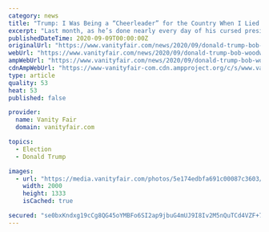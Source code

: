 ```yaml
---
category: news
title: "Trump: I Was Being a “Cheerleader” for the Country When I Lied About a Virus That Has Now Killed 190,000 Americans"
excerpt: "Last month, as he’s done nearly every day of his cursed presidency, Donald Trump took to Twitter with an important message for his followers. “Everybody does phony books on Donald Trump and ..."
publishedDateTime: 2020-09-09T00:00:00Z
originalUrl: "https://www.vanityfair.com/news/2020/09/donald-trump-bob-woodward-covid-19-lies"
webUrl: "https://www.vanityfair.com/news/2020/09/donald-trump-bob-woodward-covid-19-lies"
ampWebUrl: "https://www.vanityfair.com/news/2020/09/donald-trump-bob-woodward-covid-19-lies/amp"
cdnAmpWebUrl: "https://www-vanityfair-com.cdn.ampproject.org/c/s/www.vanityfair.com/news/2020/09/donald-trump-bob-woodward-covid-19-lies/amp"
type: article
quality: 53
heat: 53
published: false

provider:
  name: Vanity Fair
  domain: vanityfair.com

topics:
  - Election
  - Donald Trump

images:
  - url: "https://media.vanityfair.com/photos/5e174edbfa691c00087c3603/master/pass/TrumpPompeoPence2.jpg"
    width: 2000
    height: 1333
    isCached: true

secured: "se0bxKndxg19cCg8QG45oYMBFo6SI2ap9jbuG4mUJ9I8Iv2M5nQuTCd4VZF+7ofFEgLl+fQ+yyX8WwzE2wpCkD49RHodgYRtV2a/yzKhzf+lyAAJi1ebdHfTvjtbrj8mgYbxj/igXBZYxQU3zrb56J3BuWsthAP0N63tXnvx9shB0FUGn6CjxeBzxFf/vCoFVa0lvubpzOdYrHWMDsoRnH0kfHQynk1PpQ+sP4TwuclOAlX3u4/8a0BrlNc3P+lALHJpXPfmE7qa7wQO9WQlGXttjaVKtssvNYnTh/lsNe1pIxsMX9e1ILyLA2mvIjcqgMBlEQFQb+js1Wki0jzcDXJnCdS7Ckd8HAZ7mRegBfk=;tjWJb/s5Brzky0GuHUXcaw=="
---
```


